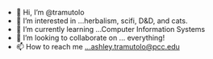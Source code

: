 - 👋 Hi, I’m @tramutolo
- 👀 I’m interested in ...herbalism, scifi, D&D, and cats.
- 🌱 I’m currently learning ...Computer Information Systems
- 💞️ I’m looking to collaborate on ... everything!
- 📫 How to reach me ...ashley.tramutolo@pcc.edu

<!---
tramutolo/tramutolo is a ✨ special ✨ repository because its `README.md` (this file) appears on your GitHub profile.
You can click the Preview link to take a look at your changes.
--->
